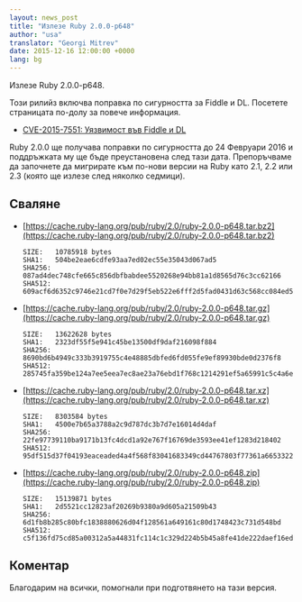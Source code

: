 ```yaml
---
layout: news_post
title: "Излезе Ruby 2.0.0-p648"
author: "usa"
translator: "Georgi Mitrev"
date: 2015-12-16 12:00:00 +0000
lang: bg
---
```


Излезе Ruby 2.0.0-p648.

Този рилийз включва поправка по сигурността за Fiddle и DL.
Посетете страницата по-долу за повече информация.

* [CVE-2015-7551: Уязвимост във Fiddle и DL](https://www.ruby-lang.org/bg/news/2015/12/16/unsafe-tainted-string-usage-in-fiddle-and-dl-cve-2015-7551/)

Ruby 2.0.0 ще получава поправки по сигурността до 24 Февруари 2016 и
поддръжката му ще бъде преустановена след тази дата.
Препоръчваме да започнете да мигрирате към по-нови версии на Ruby
като 2.1, 2.2 или 2.3 (която ще излезе след няколко седмици).

## Сваляне

* [https://cache.ruby-lang.org/pub/ruby/2.0/ruby-2.0.0-p648.tar.bz2](https://cache.ruby-lang.org/pub/ruby/2.0/ruby-2.0.0-p648.tar.bz2)

      SIZE:   10785918 bytes
      SHA1:   504be2eae6cdfe93aa7ed02ec55e35043d067ad5
      SHA256: 087ad4dec748cfe665c856dbfbabdee5520268e94bb81a1d8565d76c3cc62166
      SHA512: 609acf6d6352c9746e21cd7f0e7d29f5eb522e6fff2d5fad0431d63c568cc084ed5b7141f84cd33512d8213200d2d1a22e8d7df71469a980a3a92886133fea38

* [https://cache.ruby-lang.org/pub/ruby/2.0/ruby-2.0.0-p648.tar.gz](https://cache.ruby-lang.org/pub/ruby/2.0/ruby-2.0.0-p648.tar.gz)

      SIZE:   13622628 bytes
      SHA1:   2323df55f5e941c45be13500df9daf216098f884
      SHA256: 8690bd6b4949c333b3919755c4e48885dbfed6fd055fe9ef89930bde0d2376f8
      SHA512: 285745fa359be124a7ee5eea7ec8ae23a76ebd1f768c1214291ef5a65991c5c4a6ed73eb89e42d2673b16ed9a726bebe7e336ac73082c657f4e460014db30c94

* [https://cache.ruby-lang.org/pub/ruby/2.0/ruby-2.0.0-p648.tar.xz](https://cache.ruby-lang.org/pub/ruby/2.0/ruby-2.0.0-p648.tar.xz)

      SIZE:   8303584 bytes
      SHA1:   4500e7b65a3788a2c9d787dc3b7d7e16014d4daf
      SHA256: 22fe97739110ba9171b13fc4dcd1a92e767f16769de3593ee41ef1283d218402
      SHA512: 95df515d37f04193eaceaded4a4f568f83041683349cd44767803f77361a66533226d83eac6586ac894ae61d79bd36ce047f951aed43f9a8356dbb3244280774

* [https://cache.ruby-lang.org/pub/ruby/2.0/ruby-2.0.0-p648.zip](https://cache.ruby-lang.org/pub/ruby/2.0/ruby-2.0.0-p648.zip)

      SIZE:   15139871 bytes
      SHA1:   2d5521cc12823af20269b9380a9d605a21509b43
      SHA256: 6d1fb8b285c80bfc1838880626d04f128561a649161c80d1748423c731d548bd
      SHA512: c5f136fd75cd85a00312a5a44831fc114c1c329d224b5b45a8fe41de222daef16ed890413085574e62c5d86e743e0172f3523d309be6547c1976dffdba066ea2

## Коментар

Благодарим на всички, помогнали при подготвянето на тази версия.
